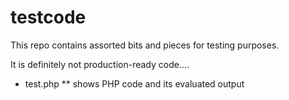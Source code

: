 testcode
========
This repo contains assorted bits and pieces for testing purposes.

It is definitely not production-ready code....

* test.php
** shows PHP code and its evaluated output 
